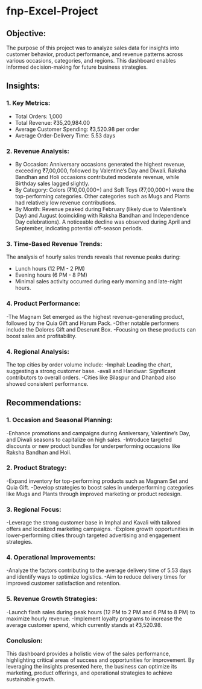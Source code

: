 # fnp-Excel-Project

## Objective:
The purpose of this project was to analyze sales data for insights into customer behavior, product performance, and revenue patterns across various occasions, categories, and regions. This dashboard enables informed decision-making for future business strategies.

## Insights:
### 1. Key Metrics:

- Total Orders: 1,000
- Total Revenue: ₹35,20,984.00
- Average Customer Spending: ₹3,520.98 per order
- Average Order-Delivery Time: 5.53 days

### 2. Revenue Analysis:

 - By Occasion:
Anniversary occasions generated the highest revenue, exceeding ₹7,00,000, followed by Valentine’s Day and Diwali.
Raksha Bandhan and Holi occasions contributed moderate revenue, while Birthday sales lagged slightly.
- By Category:
Colors (₹10,00,000+) and Soft Toys (₹7,00,000+) were the top-performing categories.
Other categories such as Mugs and Plants had relatively low revenue contributions.
- By Month:
Revenue peaked during February (likely due to Valentine’s Day) and August (coinciding with Raksha Bandhan and Independence Day celebrations).
A noticeable decline was observed during April and September, indicating potential off-season periods.

### 3. Time-Based Revenue Trends:

The analysis of hourly sales trends reveals that revenue peaks during:
- Lunch hours (12 PM - 2 PM)
- Evening hours (6 PM - 8 PM)
- Minimal sales activity occurred during early morning and late-night hours.

### 4. Product Performance:

-The Magnam Set emerged as the highest revenue-generating product, followed by the Quia Gift and Harum Pack.
-Other notable performers include the Dolores Gift and Deserunt Box.
-Focusing on these products can boost sales and profitability.

### 4. Regional Analysis:

The top cities by order volume include:
-Imphal: Leading the chart, suggesting a strong customer base.
-avali and Haridwar: Significant contributors to overall orders.
-Cities like Bilaspur and Dhanbad also showed consistent performance.

## Recommendations:
### 1. Occasion and Seasonal Planning:

-Enhance promotions and campaigns during Anniversary, Valentine’s Day, and Diwali seasons to capitalize on high sales.
-Introduce targeted discounts or new product bundles for underperforming occasions like Raksha Bandhan and Holi.

### 2. Product Strategy:

-Expand inventory for top-performing products such as Magnam Set and Quia Gift.
-Develop strategies to boost sales in underperforming categories like Mugs and Plants through improved marketing or product redesign.

### 3. Regional Focus:

-Leverage the strong customer base in Imphal and Kavali with tailored offers and localized marketing campaigns.
-Explore growth opportunities in lower-performing cities through targeted advertising and engagement strategies.

### 4. Operational Improvements:

-Analyze the factors contributing to the average delivery time of 5.53 days and identify ways to optimize logistics.
-Aim to reduce delivery times for improved customer satisfaction and retention.

### 5. Revenue Growth Strategies:

-Launch flash sales during peak hours (12 PM to 2 PM and 6 PM to 8 PM) to maximize hourly revenue.
-Implement loyalty programs to increase the average customer spend, which currently stands at ₹3,520.98.

### Conclusion:
This dashboard provides a holistic view of the sales performance, highlighting critical areas of success and opportunities for improvement. By leveraging the insights presented here, the business can optimize its marketing, product offerings, and operational strategies to achieve sustainable growth.

